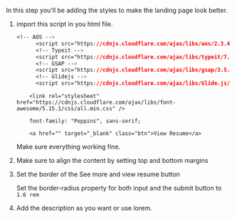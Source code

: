 In this step you'll be adding the styles to make the landing page look better. 

1. import this script in you html file. 

    ```css
   <!-- AOS -->
          <script src="https://cdnjs.cloudflare.com/ajax/libs/aos/2.3.4/aos.js"></script>
          <!-- Typeit -->
          <script src="https://cdnjs.cloudflare.com/ajax/libs/typeit/7.0.4/typeit.min.js"></script>
          <!-- GSAP -->
          <script src="https://cdnjs.cloudflare.com/ajax/libs/gsap/3.5.1/gsap.min.js"></script>
          <!-- Glidejs -->
          <script src="https://cdnjs.cloudflare.com/ajax/libs/Glide.js/3.4.1/glide.min.js"></script>
    ```

    ```font
        <link rel="stylesheet" href="https://cdnjs.cloudflare.com/ajax/libs/font-awesome/5.15.1/css/all.min.css" />
    ```
    ```custome font
        font-family: "Poppins", sans-serif;
    ```
    ```button
        <a href="" target="_blank" class="btn">View Resume</a>
    ```

    

    Make sure everything working fine.

2. Make sure to align the content by setting top and bottom margins 

3. Set the border of the See more and view resume button 

    Set the border-radius property for both input and the submit button to `1.6 rem`

4. Add the description as you want or use lorem.



